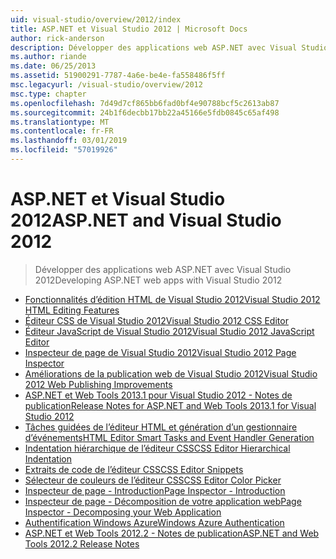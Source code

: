 ```yaml
---
uid: visual-studio/overview/2012/index
title: ASP.NET et Visual Studio 2012 | Microsoft Docs
author: rick-anderson
description: Développer des applications web ASP.NET avec Visual Studio 2012
ms.author: riande
ms.date: 06/25/2013
ms.assetid: 51900291-7787-4a6e-be4e-fa558486f5ff
msc.legacyurl: /visual-studio/overview/2012
msc.type: chapter
ms.openlocfilehash: 7d49d7cf865bb6fad0bf4e90788bcf5c2613ab87
ms.sourcegitcommit: 24b1f6decbb17bb22a45166e5fdb0845c65af498
ms.translationtype: MT
ms.contentlocale: fr-FR
ms.lasthandoff: 03/01/2019
ms.locfileid: "57019926"
---
```

<a name="aspnet-and-visual-studio-2012"></a><span data-ttu-id="befc1-103">ASP.NET et Visual Studio 2012</span><span class="sxs-lookup"><span data-stu-id="befc1-103">ASP.NET and Visual Studio 2012</span></span>
====================
> <span data-ttu-id="befc1-104">Développer des applications web ASP.NET avec Visual Studio 2012</span><span class="sxs-lookup"><span data-stu-id="befc1-104">Developing ASP.NET web apps with Visual Studio 2012</span></span>


- [<span data-ttu-id="befc1-105">Fonctionnalités d’édition HTML de Visual Studio 2012</span><span class="sxs-lookup"><span data-stu-id="befc1-105">Visual Studio 2012 HTML Editing Features</span></span>](visual-studio-2012-html-editing-features.md)
- [<span data-ttu-id="befc1-106">Éditeur CSS de Visual Studio 2012</span><span class="sxs-lookup"><span data-stu-id="befc1-106">Visual Studio 2012 CSS Editor</span></span>](visual-studio-2012-css-editor.md)
- [<span data-ttu-id="befc1-107">Éditeur JavaScript de Visual Studio 2012</span><span class="sxs-lookup"><span data-stu-id="befc1-107">Visual Studio 2012 JavaScript Editor</span></span>](visual-studio-2012-javascript-editor.md)
- [<span data-ttu-id="befc1-108">Inspecteur de page de Visual Studio 2012</span><span class="sxs-lookup"><span data-stu-id="befc1-108">Visual Studio 2012 Page Inspector</span></span>](visual-studio-2012-page-inspector.md)
- [<span data-ttu-id="befc1-109">Améliorations de la publication web de Visual Studio 2012</span><span class="sxs-lookup"><span data-stu-id="befc1-109">Visual Studio 2012 Web Publishing Improvements</span></span>](visual-studio-2012-web-publishing-improvements.md)
- [<span data-ttu-id="befc1-110">ASP.NET et Web Tools 2013.1 pour Visual Studio 2012 - Notes de publication</span><span class="sxs-lookup"><span data-stu-id="befc1-110">Release Notes for ASP.NET and Web Tools 2013.1 for Visual Studio 2012</span></span>](aspnet-and-web-tools-20131-for-visual-studio-2012.md)
- [<span data-ttu-id="befc1-111">Tâches guidées de l’éditeur HTML et génération d’un gestionnaire d’événements</span><span class="sxs-lookup"><span data-stu-id="befc1-111">HTML Editor Smart Tasks and Event Handler Generation</span></span>](visual-studio-vnext-videos-html-editor-smart-tasks-and-event-handler-generation.md)
- [<span data-ttu-id="befc1-112">Indentation hiérarchique de l’éditeur CSS</span><span class="sxs-lookup"><span data-stu-id="befc1-112">CSS Editor Hierarchical Indentation</span></span>](visual-studio-vnext-videos-css-editor-hierarchical-indentation.md)
- [<span data-ttu-id="befc1-113">Extraits de code de l’éditeur CSS</span><span class="sxs-lookup"><span data-stu-id="befc1-113">CSS Editor Snippets</span></span>](visual-studio-vnext-videos-css-editor-snippets.md)
- [<span data-ttu-id="befc1-114">Sélecteur de couleurs de l’éditeur CSS</span><span class="sxs-lookup"><span data-stu-id="befc1-114">CSS Editor Color Picker</span></span>](visual-studio-vnext-videos-css-editor-color-picker.md)
- [<span data-ttu-id="befc1-115">Inspecteur de page - Introduction</span><span class="sxs-lookup"><span data-stu-id="befc1-115">Page Inspector - Introduction</span></span>](visual-studio-vnext-videos-page-inspector-introduction.md)
- [<span data-ttu-id="befc1-116">Inspecteur de page - Décomposition de votre application web</span><span class="sxs-lookup"><span data-stu-id="befc1-116">Page Inspector - Decomposing your Web Application</span></span>](visual-studio-vnext-videos-page-inspector-decomposing-your-web-application.md)
- [<span data-ttu-id="befc1-117">Authentification Windows Azure</span><span class="sxs-lookup"><span data-stu-id="befc1-117">Windows Azure Authentication</span></span>](windows-azure-authentication.md)
- [<span data-ttu-id="befc1-118">ASP.NET et Web Tools 2012.2 - Notes de publication</span><span class="sxs-lookup"><span data-stu-id="befc1-118">ASP.NET and Web Tools 2012.2 Release Notes</span></span>](aspnet-and-web-tools-20122-release-notes-rtw.md)
